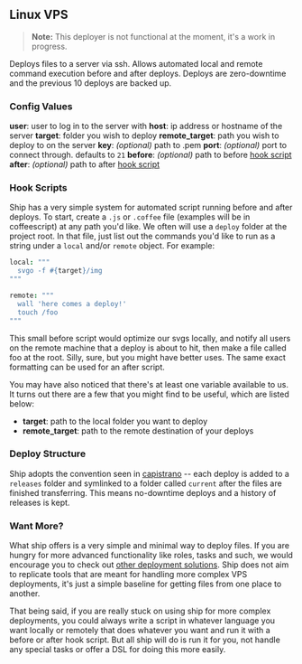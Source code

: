 Linux VPS
---------

> **Note:** This deployer is not functional at the moment, it's a work in progress.

Deploys files to a server via ssh. Allows automated local and remote command execution before and after deploys. Deploys are zero-downtime and the previous 10 deploys are backed up.

### Config Values

**user**: user to log in to the server with
**host**: ip address or hostname of the server
**target**: folder you wish to deploy
**remote_target**: path you wish to deploy to on the server
**key**: _(optional)_ path to .pem
**port**: _(optional)_ port to connect through. defaults to `21`
**before**: _(optional)_ path to before [hook script](#)
**after**: _(optional)_ path to after [hook script](#)

### Hook Scripts

Ship has a very simple system for automated script running before and after deploys. To start, create a `.js` or `.coffee` file (examples will be in coffeescript) at any path you'd like. We often will use a `deploy` folder at the project root. In that file, just list out the commands you'd like to run as a string under a `local` and/or `remote` object. For example:

```coffee
local: """
  svgo -f #{target}/img
"""

remote: """
  wall 'here comes a deploy!'
  touch /foo
"""
```

This small before script would optimize our svgs locally, and notify all users on the remote machine that a deploy is about to hit, then make a file called foo at the root. Silly, sure, but you might have better uses. The same exact formatting can be used for an after script.

You may have also noticed that there's at least one variable available to us. It turns out there are a few that you might find to be useful, which are listed below:

- **target**: path to the local folder you want to deploy
- **remote_target**: path to the remote destination of your deploys

### Deploy Structure

Ship adopts the convention seen in [capistrano](https://github.com/capistrano/capistrano/wiki/2.x-from-the-beginning#deployment-directory-structure) -- each deploy is added to a `releases` folder and symlinked to a folder called `current` after the files are finished transferring. This means no-downtime deploys and a history of releases is kept.

### Want More?

What ship offers is a very simple and minimal way to deploy files. If you are hungry for more advanced functionality like roles, tasks and such, we would encourage you to check out [other deployment solutions](http://capistranorb.com). Ship does not aim to replicate tools that are meant for handling more complex VPS deployments, it's just a simple baseline for getting files from one place to another.

That being said, if you are really stuck on using ship for more complex deployments, you could always write a script in whatever language you want locally or remotely that does whatever you want and run it with a before or after hook script. But all ship will do is run it for you, not handle any special tasks or offer a DSL for doing this more easily.
